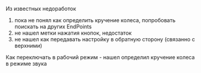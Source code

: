 Из известных недоработок
1. пока не понял как определить кручение колеса, попробовать поискать на других EndPoints
2. не нашел метки нажатия кнопок, недостаток
3. не нашел как передавать настройку в обратную сторону (связанно с верхними)


Как переключать в рабочий режим - нашел
определил кручение колеса в режиме звука
